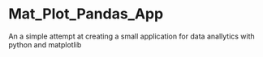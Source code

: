 Mat_Plot_Pandas_App
===================

An a simple attempt at creating a small application for data anallytics with python and matplotlib
